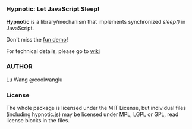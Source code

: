 ### Hypnotic: Let JavaScript Sleep!

**Hypnotic** is a library/mechanism that implements synchronized _sleep()_ in JavaScript.


Don't miss the [fun demo](http://coolwanglu.github.io/hypnotic/web/demo.html)!

For technical details, please go to [wiki](https://github.com/coolwanglu/hypnotic/wiki)


### AUTHOR

Lu Wang @coolwanglu


### License

The whole package is licensed under the MIT License,
but individual files (including hypnotic.js) may be licensed
under MPL, LGPL or GPL, read license blocks in the files.
